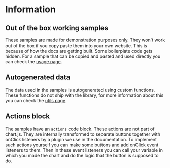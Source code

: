 # Information

## Out of the box working samples
These samples are made for demonstration purposes only. They won't work out of the box if you copy paste them into your own website. This is because of how the docs are getting built. Some boilerplate code gets hidden.
For a sample that can be copied and pasted and used directly you can check the [usage page](../getting-started/usage.md).

## Autogenerated data
The data used in the samples is autogenerated using custom functions. These functions do not ship with the library, for more information about this you can check the [utils page](utils.md).

## Actions block
The samples have an `actions` code block. These actions are not part of chart.js. They are internally transformed to separate buttons together with onClick listeners by a plugin we use in the documentation. To implement such actions yourself you can make some buttons and add onClick event listeners to them. Then in these event listeners you can call your variable in which you made the chart and do the logic that the button is supposed to do.
